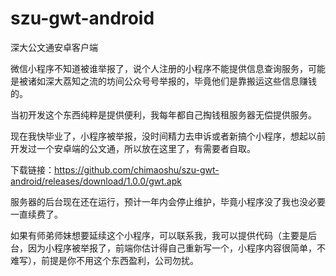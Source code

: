 # szu-gwt-android
深大公文通安卓客户端

微信小程序不知道被谁举报了，说个人注册的小程序不能提供信息查询服务，可能是被诸如深大荔知之流的坊间公众号号举报的，毕竟他们是靠搬运这些信息赚钱的。

当初开发这个东西纯粹是提供便利，我每年都自己掏钱租服务器无偿提供服务。

现在我快毕业了，小程序被举报，没时间精力去申诉或者新搞个小程序，想起以前开发过一个安卓端的公文通，所以放在这里了，有需要者自取。

下载链接：https://github.com/chimaoshu/szu-gwt-android/releases/download/1.0.0/gwt.apk

服务器的后台现在还在运行，预计一年内会停止维护，毕竟小程序没了我也没必要一直续费了。

如果有师弟师妹想要延续这个小程序，可以联系我，我可以提供代码（主要是后台，因为小程序被举报了，前端你估计得自己重新写一个，小程序内容很简单，不难写），前提是你不用这个东西盈利，公司勿扰。
